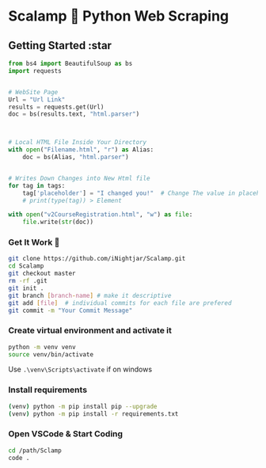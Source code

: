 # Scalamp :snake: Python Web Scraping

## Getting Started :star

```python
from bs4 import BeautifulSoup as bs
import requests


# WebSite Page
Url = "Url Link"
results = requests.get(Url)
doc = bs(results.text, "html.parser")



# Local HTML File Inside Your Directory
with open("Filename.html", "r") as Alias:
    doc = bs(Alias, "html.parser")


# Writes Down Changes into New Html file
for tag in tags:
    tag['placeholder'] = "I changed you!"  # Change The value in placeholder attr
    # print(type(tag)) > Element

with open("v2CourseRegistration.html", "w") as file:
    file.write(str(doc))
```

### Get It Work 🐛

```bash
git clone https://github.com/iNightjar/Scalamp.git
cd Scalamp
git checkout master
rm -rf .git
git init .
git branch [branch-name] # make it descriptive
git add [file]  # individual commits for each file are prefered
git commit -m "Your Commit Message"
```

### Create virtual environment and activate it

```bash
python -m venv venv
source venv/bin/activate
```

Use `.\venv\Scripts\activate` if on windows

### Install requirements

```bash
(venv) python -m pip install pip --upgrade
(venv) python -m pip install -r requirements.txt
```

### Open VSCode & Start Coding

```bash
cd /path/Sclamp
code .
```
